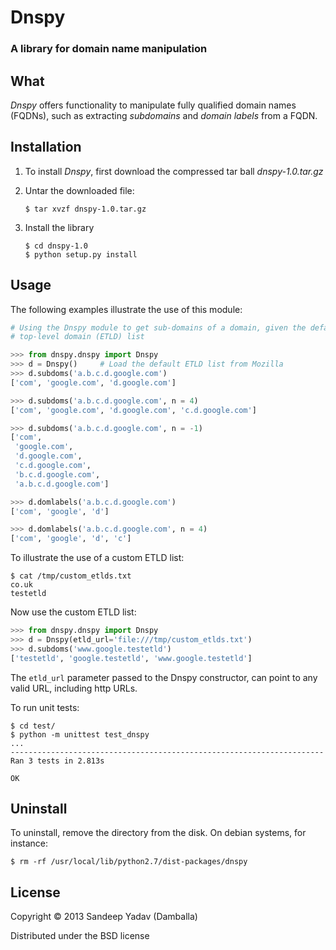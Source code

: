 # Dnspy
### A library for domain name manipulation

What
----

_Dnspy_ offers functionality to manipulate fully qualified domain names (FQDNs), such as 
extracting _subdomains_ and _domain labels_ from a FQDN.

Installation
------------

1. To install _Dnspy_, first download the compressed tar ball _dnspy-1.0.tar.gz_

2. Untar the downloaded file:
	```
	$ tar xvzf dnspy-1.0.tar.gz
	```

3. Install the library
	```
	$ cd dnspy-1.0
	$ python setup.py install
	```


Usage
-----

The following examples illustrate the use of this module:

```python
# Using the Dnspy module to get sub-domains of a domain, given the default effective 
# top-level domain (ETLD) list

>>> from dnspy.dnspy import Dnspy
>>> d = Dnspy()		# Load the default ETLD list from Mozilla
>>> d.subdoms('a.b.c.d.google.com')
['com', 'google.com', 'd.google.com']

>>> d.subdoms('a.b.c.d.google.com', n = 4)
['com', 'google.com', 'd.google.com', 'c.d.google.com']

>>> d.subdoms('a.b.c.d.google.com', n = -1)
['com',
 'google.com',
 'd.google.com',
 'c.d.google.com',
 'b.c.d.google.com',
 'a.b.c.d.google.com']

>>> d.domlabels('a.b.c.d.google.com')
['com', 'google', 'd']

>>> d.domlabels('a.b.c.d.google.com', n = 4)
['com', 'google', 'd', 'c']

```

To illustrate the use of a custom ETLD list:

```
$ cat /tmp/custom_etlds.txt
co.uk
testetld
```
Now use the custom ETLD list:
```python
>>> from dnspy.dnspy import Dnspy
>>> d = Dnspy(etld_url='file:///tmp/custom_etlds.txt')
>>> d.subdoms('www.google.testetld')
['testetld', 'google.testetld', 'www.google.testetld']
```

The `etld_url` parameter passed to the Dnspy constructor, can point to any
valid URL, including http URLs.

To run unit tests:
```
$ cd test/
$ python -m unittest test_dnspy
...
----------------------------------------------------------------------
Ran 3 tests in 2.813s

OK

```


Uninstall
---------

To uninstall, remove the directory from the disk. On debian systems, for instance:

```
$ rm -rf /usr/local/lib/python2.7/dist-packages/dnspy
```


License
-------
Copyright &copy; 2013 Sandeep Yadav (Damballa)

Distributed under the BSD license


